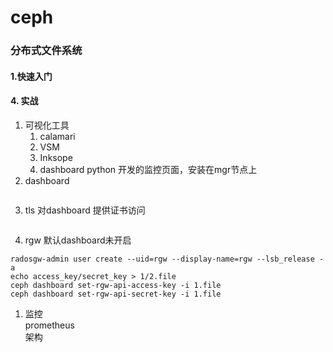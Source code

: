 # ceph

### 分布式文件系统
#### 1.快速入门
    


#### 4. 实战
1. 可视化工具
   1. calamari
   2. VSM
   3. Inksope
   4. dashboard python 开发的监控页面，安装在mgr节点上
2. dashboard
```shell

```
3. tls
对dashboard 提供证书访问
```shell
```
4. rgw
默认dashboard未开启
```shell
radosgw-admin user create --uid=rgw --display-name=rgw --lsb_release -a
echo access_key/secret_key > 1/2.file
ceph dashboard set-rgw-api-access-key -i 1.file
ceph dashboard set-rgw-api-secret-key -i 1.file
```

1. 监控  
prometheus  
架构



